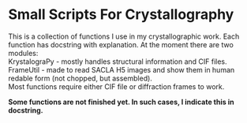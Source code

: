 # Small Scripts For Crystallography

This is a collection of functions I use in my crystallographic work. Each function has docstring with explanation. At the moment there are two modules:  
KrystalograPy - mostly handles structural information and CIF files.   
FrameUtil     - made to read SACLA H5 images and show them in human redable form (not chopped, but assembled).  
Most functions require either CIF file or diffraction frames to work.

<b>Some functions are not finished yet. In such cases, I indicate this in docstring.</b>
